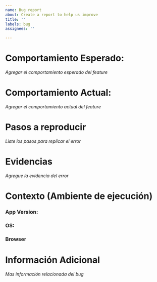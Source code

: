 ```yaml
---
name: Bug report
about: Create a report to help us improve
title: ''
labels: bug
assignees: ''

---
```


# Comportamiento Esperado:

*Agregar el comportamiento esperado del feature*

# Comportamiento Actual:

*Agregar el comportamiento actual del feature*

# Pasos a reproducir

*Liste los pasos para replicar el error*

# Evidencias

*Agregue la evidencia del error*

# Contexto (Ambiente de ejecución)

### App Version:
### OS:
### Browser

# Información Adicional

*Mas información relacionada del bug*

